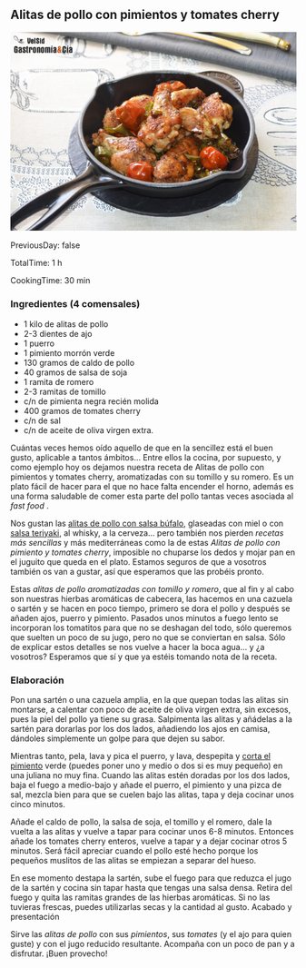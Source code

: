 [title]: #()

## Alitas de pollo con pimientos y tomates cherry 

[img]: #()

![](../docs/imgs/0011-alitas_pimientos_cherry1.jpg)

[#url]:#()

[](https://gastronomiaycia.republica.com/2018/05/28/alitas-de-pollo-con-pimientos-y-tomates-cherry/)

[recipe-time]: #()

PreviousDay: false

TotalTime: 1 h

CookingTime: 30 min

[ingredients-content]: #()

### Ingredientes (4 comensales)

- 1 kilo de alitas de pollo
- 2-3 dientes de ajo
- 1 puerro
- 1 pimiento morrón verde
- 130 gramos de caldo de pollo
- 40 gramos de salsa de soja
- 1 ramita de romero
- 2-3 ramitas de tomillo
- c/n de pimienta negra recién molida
- 400 gramos de tomates cherry
- c/n de sal
- c/n de aceite de oliva virgen extra.



[content]: #()


Cuántas veces hemos oído aquello de que en la sencillez está el buen gusto,
aplicable a tantos ámbitos… Entre ellos la cocina, por supuesto, y como
ejemplo hoy os dejamos nuestra receta de Alitas de pollo con pimientos y
tomates cherry, aromatizadas con su tomillo y su romero. Es un plato fácil
de hacer para el que no hace falta encender el horno, además es una forma
saludable de comer esta parte del pollo tantas veces asociada al *fast food*
.


Nos gustan las [alitas de pollo con salsa búfalo](https://gastronomiaycia.republica.com/2014/01/20/alitas-de-pollo-crujientes-con-salsa-bufalo/),
glaseadas con miel o con [salsa teriyaki](https://gastronomiaycia.republica.com/2013/08/01/alitas-de-pollo-con-salsa-teriyaki/),
al whisky, a la cerveza… pero también nos pierden *recetas más sencillas* y
más mediterráneas como la de estas *Alitas de pollo con pimiento y tomates
cherry*, imposible no chuparse los dedos y mojar pan en el juguito que
queda en el plato. Estamos seguros de que a vosotros también os van a
gustar, así que esperamos que las probéis pronto.

Estas *alitas de pollo aromatizadas con tomillo y romero*, que al fin y al
cabo son nuestras hierbas aromáticas de cabecera, las hacemos en una
cazuela o sartén y se hacen en poco tiempo, primero se dora el pollo y
después se añaden ajos, puerro y pimiento. Pasados unos minutos a fuego
lento se incorporan los tomatitos para que no se deshagan del todo, sólo
queremos que suelten un poco de su jugo, pero no que se conviertan en
salsa. Sólo de explicar estos detalles se nos vuelve a hacer la boca agua…
y ¿a vosotros? Esperamos que sí y que ya estéis tomando nota de la receta.

### Elaboración

Pon una sartén o una cazuela amplia, en la que quepan todas las alitas sin
montarse, a calentar con poco de aceite de oliva virgen extra, sin excesos,
pues la piel del pollo ya tiene su grasa. Salpimenta las alitas y añádelas
a la sartén para dorarlas por los dos lados, añadiendo los ajos en camisa,
dándoles simplemente un golpe para que dejen su sabor.

Mientras tanto, pela, lava y pica el puerro, y lava, despepita y [corta el
pimiento](https://gastronomiaycia.republica.com/2014/11/16/como-cortar-un-pimiento-morron/)
 verde (puedes poner uno y medio o dos si es muy pequeño) en una juliana no
muy fina. Cuando las alitas estén doradas por los dos lados, baja el fuego
a medio-bajo y añade el puerro, el pimiento y una pizca de sal, mezcla bien
para que se cuelen bajo las alitas, tapa y deja cocinar unos cinco minutos.

Añade el caldo de pollo, la salsa de soja, el tomillo y el romero, dale la
vuelta a las alitas y vuelve a tapar para cocinar unos 6-8 minutos[](timer:8:minutes).
Entonces añade los tomates cherry enteros, vuelve a tapar y a dejar cocinar
otros 5 minutos[](timer:5:minutes). Será fácil apreciar cuando el pollo esté hecho porque los
pequeños muslitos de las alitas se empiezan a separar del hueso.

En ese momento destapa la sartén, sube el fuego para que reduzca el jugo de
la sartén y cocina sin tapar hasta que tengas una salsa densa. Retira del
fuego y quita las ramitas grandes de las hierbas aromáticas. Si no las
tuvieras frescas, puedes utilizarlas secas y la cantidad al gusto.
Acabado y presentación

Sirve las *alitas de pollo* con sus *pimientos*, sus *tomates* (y el ajo
para quien guste) y con el jugo reducido resultante. Acompaña con un poco
de pan y a disfrutar. ¡Buen provecho!

